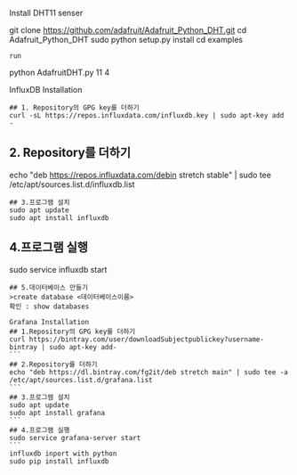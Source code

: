 Install DHT11 senser

git clone https://github.com/adafruit/Adafruit_Python_DHT.git
cd Adafruit_Python_DHT
sudo python setup.py install
cd examples
```
run
```
python AdafruitDHT.py 11 4

InfluxDB Installation
```
## 1. Repository의 GPG key를 더하기
curl -sL https://repos.influxdata.com/influxdb.key | sudo apt-key add -
```
## 2. Repository를 더하기
echo "deb https://repos.influxdata.com/debin stretch stable" | sudo tee /etc/apt/sources.list.d/influxdb.list
```
## 3.프로그램 설치
sudo apt update
sudo apt install influxdb
```
## 4.프로그램 실행
sudo service influxdb start
```
## 5.데이터베이스 만들기
>create database <데이터베이스이름>
확인 : show databases
`````
`````
Grafana Installation
## 1.Repository의 GPG key를 더하기
curl https://bintray.com/user/downloadSubjectpublickey?username-bintray | sudo apt-key add-
```
## 2.Repository를 더하기
echo "deb https://dl.bintray.com/fg2it/deb stretch main" | sudo tee -a /etc/apt/sources.list.d/grafana.list
```
## 3.프로그램 설치
sudo apt update
sudo apt install grafana
```
## 4.프로그램 실행
sudo service grafana-server start
```
influxdb inport with python
sudo pip install influxdb
